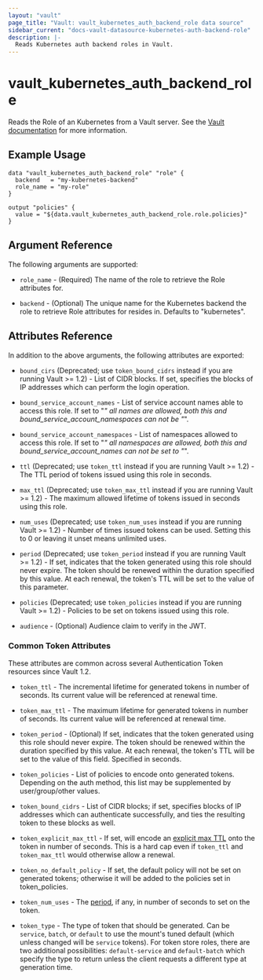 ```yaml
---
layout: "vault"
page_title: "Vault: vault_kubernetes_auth_backend_role data source"
sidebar_current: "docs-vault-datasource-kubernetes-auth-backend-role"
description: |-
  Reads Kubernetes auth backend roles in Vault.
---
```


# vault\_kubernetes\_auth\_backend\_role

Reads the Role of an Kubernetes from a Vault server. See the [Vault
documentation](https://www.vaultproject.io/api-docs/auth/kubernetes#read-role) for more
information.

## Example Usage

```hcl
data "vault_kubernetes_auth_backend_role" "role" {
  backend   = "my-kubernetes-backend"
  role_name = "my-role"
}

output "policies" {
  value = "${data.vault_kubernetes_auth_backend_role.role.policies}"
}
```

## Argument Reference

The following arguments are supported:

* `role_name` - (Required) The name of the role to retrieve the Role attributes for.

* `backend` - (Optional) The unique name for the Kubernetes backend the role to
  retrieve Role attributes for resides in. Defaults to "kubernetes".

## Attributes Reference

In addition to the above arguments, the following attributes are exported:

* `bound_cirs` (Deprecated; use `token_bound_cidrs` instead if you are running Vault >= 1.2) - List of CIDR blocks. If set,
  specifies the blocks of IP addresses which can perform the login operation.

* `bound_service_account_names` - List of service account names able to access this role. If set to "*" all names are allowed, both this and bound_service_account_namespaces can not be "*".

* `bound_service_account_namespaces` - List of namespaces allowed to access this role. If set to "*" all namespaces are allowed, both this and bound_service_account_names can not be set to "*".

* `ttl` (Deprecated; use `token_ttl` instead if you are running Vault >= 1.2) - The TTL period of tokens issued using this
  role in seconds.

* `max_ttl` (Deprecated; use `token_max_ttl` instead if you are running Vault >= 1.2) - The maximum allowed lifetime of
  tokens issued in seconds using this role.

* `num_uses` (Deprecated; use `token_num_uses` instead if you are running Vault >= 1.2) - Number of times issued tokens can
  be used. Setting this to 0 or leaving it unset means unlimited uses.

* `period` (Deprecated; use `token_period` instead if you are running Vault >= 1.2) - If set, indicates that the token
  generated using this role should never expire. The token should be renewed within the
  duration specified by this value. At each renewal, the token's TTL will be set to the value
  of this parameter.

* `policies` (Deprecated; use `token_policies` instead if you are running Vault >= 1.2) - Policies to be set on tokens issued
  using this role.
  
* `audience` - (Optional) Audience claim to verify in the JWT.

### Common Token Attributes

These attributes are common across several Authentication Token resources since Vault 1.2.

* `token_ttl` - The incremental lifetime for generated tokens in number of seconds.
  Its current value will be referenced at renewal time.

* `token_max_ttl` - The maximum lifetime for generated tokens in number of seconds.
  Its current value will be referenced at renewal time.

* `token_period` - (Optional) If set, indicates that the
  token generated using this role should never expire. The token should be renewed within the
  duration specified by this value. At each renewal, the token's TTL will be set to the
  value of this field. Specified in seconds.

* `token_policies` - List of policies to encode onto generated tokens. Depending
  on the auth method, this list may be supplemented by user/group/other values.

* `token_bound_cidrs` - List of CIDR blocks; if set, specifies blocks of IP
  addresses which can authenticate successfully, and ties the resulting token to these blocks
  as well.

* `token_explicit_max_ttl` - If set, will encode an
  [explicit max TTL](https://www.vaultproject.io/docs/concepts/tokens.html#token-time-to-live-periodic-tokens-and-explicit-max-ttls)
  onto the token in number of seconds. This is a hard cap even if `token_ttl` and
  `token_max_ttl` would otherwise allow a renewal.

* `token_no_default_policy` - If set, the default policy will not be set on
  generated tokens; otherwise it will be added to the policies set in token_policies.

* `token_num_uses` - The
  [period](https://www.vaultproject.io/docs/concepts/tokens.html#token-time-to-live-periodic-tokens-and-explicit-max-ttls),
  if any, in number of seconds to set on the token.

* `token_type` - The type of token that should be generated. Can be `service`,
  `batch`, or `default` to use the mount's tuned default (which unless changed will be
  `service` tokens). For token store roles, there are two additional possibilities:
  `default-service` and `default-batch` which specify the type to return unless the client
  requests a different type at generation time.
